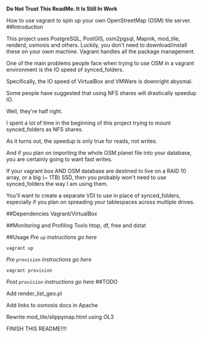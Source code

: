 **Do Not Trust This ReadMe.  It Is Still In Work**

How to use vagrant to spin up your own OpenStreetMap (OSM) tile server.
##Introduction

This project uses PostgreSQL, PostGIS, osm2pgsql,
Mapnik, mod_tile, renderd, osmosis and others.
Luckily, you don't need to download/install these on your owm machine.
Vagrant handles all the package management.

One of the main problems people face when trying to use OSM in a vagrant environment is the IO speed of synced_folders.

Specifically, the IO speed of VirtualBox and VMWare is downright abysmal.

Some people have suggested that using NFS shares will drastically speedup IO.

Well, they're half right.

I spent a lot of time in the beginning of this project trying to mount synced_folders as NFS shares.

As it turns out, the speedup is only true for reads, not writes.

And if you plan on importing the whole OSM planet file into your database, you are certainly going to want fast writes.

If your vagrant box AND OSM database are destined to live on a
RAID 10 array, or a big (~ 1TB) SSD, then you probably won't
need to use synced_folders the way I am using them.

You'll want to create a separate VDI to use in place of synced_folders, especially if you plan on spreading your tablespaces across multiple drives.


##Dependencies
Vagrant/VirtualBox

##Monitoring and Profiling Tools
htop, df, free and dstat

##Usage
*Pre `up` instructions go here*
```
vagrant up
```
*Pre `provision` instructions go here*
```
vagrant provision
```
*Post `provision` instructions go here*
##TODO

Add render_list_geo.pl

Add links to osmosis docs in Apache

Rewrite mod_tile/slippymap.html using OL3

FINISH THIS README!!!!